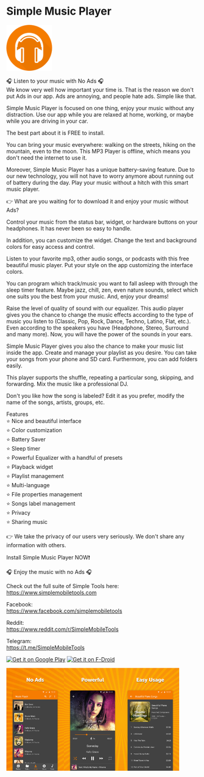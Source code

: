 # Simple Music Player
<img alt="Logo" src="graphics/icon.png" width="120" />

🎧 Listen to your music with No Ads 🎧  
We know very well how important your time is. That is the reason we don't put Ads in our app. Ads are annoying, and people hate ads. Simple like that.

Simple Music Player is focused on one thing, enjoy your music without any distraction. Use our app while you are relaxed at home, working, or maybe while you are driving in your car.

The best part about it is FREE to install.

You can bring your music everywhere: walking on the streets, hiking on the mountain, even to the moon. This MP3 Player is offline, which means you don't need the internet to use it.

Moreover, Simple Music Player has a unique battery-saving feature. Due to our new technology, you will not have to worry anymore about running out of battery during the day. Play your music without a hitch with this smart music player. 

👉  What are you waiting for to download it and enjoy your music without Ads? 

Control your music from the status bar, widget, or hardware buttons on your headphones. It has never been so easy to handle. 

In addition, you can customize the widget. Change the text and background colors for easy access and control.

Listen to your favorite mp3, other audio songs, or podcasts with this free beautiful music player. Put your style on the app customizing the interface colors. 

You can program which track/music you want to fall asleep with through the sleep timer feature. Maybe jazz, chill, zen, even nature sounds, select which one suits you the best from your music. And, enjoy your dreams!

Raise the level of quality of sound with our equalizer. This audio player gives you the chance to change the music effects according to the type of music you listen to (Classic, Pop, Rock, Dance, Techno, Latino, Flat, etc.). Even according to the speakers you have (Headphone, Stereo, Surround and many more). Now, you will have the power of the sounds in your ears. 

Simple Music Player gives you also the chance to make your music list inside the app. Create and manage your playlist as you desire. You can take your songs from your phone and SD card. Furthermore, you can add folders easily. 

This player supports the shuffle, repeating a particular song, skipping, and forwarding. Mix the music like a professional DJ.

Don't you like how the song is labeled? Edit it as you prefer, modify the name of the songs, artists, groups, etc.

Features  
⭐️ Nice and beautiful interface  
⭐️ Color customization  
⭐️ Battery Saver  
⭐️ Sleep timer  
⭐️ Powerful Equalizer with a handful of presets  
⭐️ Playback widget  
⭐️ Playlist management  
⭐️ Multi-language  
⭐️ File properties management  
⭐️ Songs label management  
⭐️ Privacy  
⭐️ Sharing music  

👉 We take the privacy of our users very seriously. We don't share any information with others.

Install Simple Music Player NOW❗️

🎧 Enjoy the music with no Ads 🎧

Check out the full suite of Simple Tools here:  
https://www.simplemobiletools.com

Facebook:  
https://www.facebook.com/simplemobiletools

Reddit:  
https://www.reddit.com/r/SimpleMobileTools

Telegram:  
https://t.me/SimpleMobileTools

<a href='https://play.google.com/store/apps/details?id=com.simplemobiletools.musicplayer'><img src='https://simplemobiletools.com/images/button-google-play.svg' alt='Get it on Google Play' height=45/></a>
<a href='https://f-droid.org/packages/com.simplemobiletools.musicplayer'><img src='https://simplemobiletools.com/images/button-fdroid.svg' alt='Get it on F-Droid' height=45 ></a>

<div style="display:flex;">
<img alt="App image" src="fastlane/metadata/android/en-US/images/phoneScreenshots/1_en-US.jpeg" width="30%">
<img alt="App image" src="fastlane/metadata/android/en-US/images/phoneScreenshots/2_en-US.jpeg" width="30%">
<img alt="App image" src="fastlane/metadata/android/en-US/images/phoneScreenshots/3_en-US.jpeg" width="30%">
</div>
